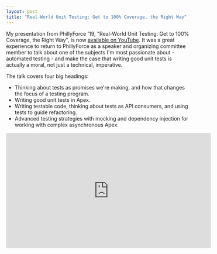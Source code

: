 ```yaml
---
layout: post
title: "Real-World Unit Testing: Get to 100% Coverage, the Right Way"
---
```


My presentation from PhillyForce '19, "Real-World Unit Testing: Get to 100% Coverage, the Right Way", is now [available on YouTube](https://www.youtube.com/watch?v=JkjTDxbYPgY). It was a great experience to return to PhillyForce as a speaker and organizing committee member to talk about one of the subjects I'm most passionate about - automated testing - and make the case that writing good unit tests is actually a moral, not just a technical, imperative.

The talk covers four big headings:

- Thinking about tests as promises we're making, and how that changes the focus of a testing program.
- Writing good unit tests in Apex.
- Writing testable code, thinking about tests as API consumers, and using tests to guide refactoring.
- Advanced testing strategies with mocking and dependency injection for working with complex asynchronous Apex.

<iframe width="560" height="315" src="https://www.youtube.com/embed/JkjTDxbYPgY" frameborder="0" allow="accelerometer; autoplay; encrypted-media; gyroscope; picture-in-picture" allowfullscreen></iframe>